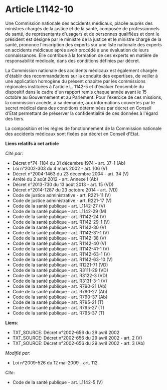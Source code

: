# Article L1142-10

Une Commission nationale des accidents médicaux, placée auprès des ministres chargés de la justice et de la santé, composée
de professionnels de santé, de représentants d'usagers et de personnes qualifiées et dont le président est désigné par le
ministre de la justice et le ministre chargé de la santé, prononce l'inscription des experts sur une liste nationale des
experts en accidents médicaux après avoir procédé à une évaluation de leurs connaissances. Elle contribue à la formation de
ces experts en matière de responsabilité médicale, dans des conditions définies par décret. 

La Commission nationale des accidents médicaux est également chargée d'établir des recommandations sur la conduite des
expertises, de veiller à une application homogène du présent chapitre par les commissions régionales instituées à l'article
L. 1142-5 et d'évaluer l'ensemble du dispositif dans le cadre d'un rapport remis chaque année avant le 15 octobre au
Gouvernement et au Parlement. Pour l'exercice de ces missions, la commission accède, à sa demande, aux informations couvertes
par le secret médical dans des conditions déterminées par décret en Conseil d'Etat permettant de préserver la confidentialité
de ces données à l'égard des tiers. 

La composition et les règles de fonctionnement de la Commission nationale des accidents médicaux sont fixées par décret en
Conseil d'Etat.

**Liens relatifs à cet article**

_Cité par_:

  - Décret n°74-1184 du 31 décembre 1974 - art. 37-1 (Ab)
  - Loi n°2002-303 du 4 mars 2002 - art. 106 (V)
  - Décret n°2004-1463 du 23 décembre 2004 - art. 34 (V)
  - Arrêté du 2 août 2012 - art. Annexe I (Ab)
  - Décret n°2013-730 du 13 août 2013 - art. 15 (VD)
  - Décret n°2014-1287 du 23 octobre 2014 - art. (VD)
  - Code de justice administrative - art. R221-11 (V)
  - Code de justice administrative - art. R221-17 (V)
  - Code de la santé publique - art. L1142-27 (V)
  - Code de la santé publique - art. L1142-29 (M)
  - Code de la santé publique - art. R1142-24 (V)
  - Code de la santé publique - art. R1142-29-1 (V)
  - Code de la santé publique - art. R1142-30 (V)
  - Code de la santé publique - art. R1142-31-1 (V)
  - Code de la santé publique - art. R1142-38 (V)
  - Code de la santé publique - art. R1142-40 (V)
  - Code de la santé publique - art. R1142-41-1 (V)
  - Code de la santé publique - art. R1142-63-1 (V)
  - Code de la santé publique - art. R1142-63-10 (V)
  - Code de la santé publique - art. R1221-71 (VD)
  - Code de la santé publique - art. R3111-29 (VD)
  - Code de la santé publique - art. R3122-3 (VD)
  - Code de la santé publique - art. R3131-3-1 (V)
  - Code de la santé publique - art. R790-21 (Ab)
  - Code de la santé publique - art. R790-27 (Ab)
  - Code de la santé publique - art. R790-37 (Ab)
  - Code de la santé publique - art. R795-21 (T)
  - Code de la santé publique - art. R795-27 (T)
  - Code de la santé publique - art. R795-37 (T)

**Liens**:

  - TXT_SOURCE: Décret n°2002-656 du 29 avril 2002
  - TXT_SOURCE: Décret n°2002-656 du 29 avril 2002 - art. 2 (V)
  - TXT_SOURCE: Décret n°2002-656 du 29 avril 2002 - art. 3 (Ab)

_Modifié par_:

  - Loi n°2009-526 du 12 mai 2009 - art. 112

_Cite_:

  - Code de la santé publique - art. L1142-5 (V)
